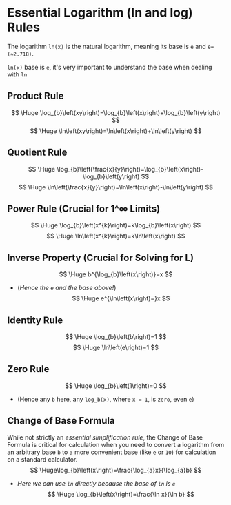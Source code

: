 # Essential Logarithm (ln and log) Rules

The logarithm `ln(x)` is the natural logarithm, meaning its base is `e` and `e=(≈2.718)`.

`ln(x)` base is `e`, it's very important to understand the base when dealing with `ln`

## Product Rule
$$ \Huge \log_{b}\left(xy\right)=\log_{b}\left(x\right)+\log_{b}\left(y\right) $$
$$ \Huge \ln\left(xy\right)=\ln\left(x\right)+\ln\left(y\right) $$

## Quotient Rule
$$ \Huge \log_{b}\left(\frac{x}{y}\right)=\log_{b}\left(x\right)-\log_{b}\left(y\right) $$
$$ \Huge \ln\left(\frac{x}{y}\right)=\ln\left(x\right)-\ln\left(y\right) $$

## Power Rule (Crucial for 1^∞ Limits)
$$ \Huge \log_{b}\left(x^{k}\right)=k\log_{b}\left(x\right) $$
$$ \Huge \ln\left(x^{k}\right)=k\ln\left(x\right) $$

## Inverse Property (Crucial for Solving for L)
$$ \Huge b^{\log_{b}\left(x\right)}=x $$
* (*Hence the `e` and the base above!*)
$$ \Huge e^{\ln\left(x\right)=}x $$

## Identity Rule
$$ \Huge \log_{b}\left(b\right)=1 $$
$$ \Huge \ln\left(e\right)=1 $$

## Zero Rule
$$ \Huge \log_{b}\left(1\right)=0 $$
* (Hence any `b` here, any `log_b(x)`, where `x = 1`, is `zero`, even `e`)

## Change of Base Formula
While not strictly an *essential simplification rule*, the Change of Base Formula is critical for calculation when you need to convert a logarithm from an arbitrary base `b` to a more convenient base (like `e` or `10`) for calculation on a standard calculator.
$$ \Huge\log_{b}\left(x\right)=\frac{\log_{a}x}{\log_{a}b} $$
* *Here we can use `ln` directly because the base of `ln` is `e`*
$$ \Huge \log_{b}\left(x\right)=\frac{\ln x}{\ln b} $$